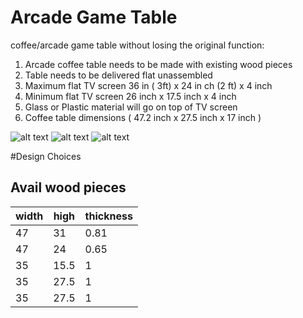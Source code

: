 Arcade Game Table
=====================

coffee/arcade game table without losing the original function:

1. Arcade coffee table needs to be made with existing wood pieces
2. Table needs to be delivered flat unassembled
3. Maximum flat TV screen 36 in ( 3ft)  x 24 in ch (2 ft) x 4 inch 
4. Minimum flat TV screen 26 inch x 17.5 inch x 4 inch 
5. Glass or Plastic material will go on top of TV screen
6. Coffee table dimensions ( 47.2 inch x 27.5 inch x 17 inch )


![alt text](http://www.droidaddiction.com/arcadetable.png "Logo Title Text 1")
![alt text](http://www.droidaddiction.com/arcadetable1.png "Logo Title Text 1")
![alt text](http://www.droidaddiction.com/arcadetable2.png "Logo Title Text 1")






#Design Choices

## Avail wood pieces

| width| high  | thickness|
| -------------------------- | ------------------------------------ | ------------------------------------ |
|47|31| 0.81 |
|47|24|0.65|
|35|15.5| 1|
|35|27.5| 1|
|35|27.5| 1|


